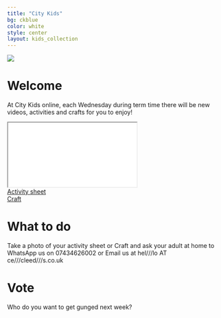 ```yaml
---
title: "City Kids"
bg: ckblue
color: white
style: center
layout: kids_collection
---
```



<div class="divmax-width ckimage">
  <img src="{{ 'img/citykids/City_Kids_banner.png' | relative_url }}">
</div>

# Welcome
At City Kids online, each Wednesday during term time there will be new videos, activities and crafts for you to enjoy!

<div class="icontain"><iframe title="The title of the video" src="//www.youtube-nocookie.com/embed/owgoCjVaxTs" allowfullscreen></iframe></div>

  <div class="row btnlinks">
    <div class="col s12 m6 btnlink">
      <a class="waves-effect waves-light btn-large light-blue lighten-2" href='hshshshshsh'>Activity sheet</a>
    </div>
    <div class="col s12 m6 btnlink">
      <a class="waves-effect waves-light btn-large light-blue lighten-2" href="hjhjhjhjhjh">Craft</a>
    </div>
  </div>


# What to do
Take a photo of your activity sheet or Craft and ask your adult at home to WhatsApp us on 07434626002 or Email us at hel///lo AT ce///cleed///s.co.uk


# Vote
Who do you want to get gunged next week?
